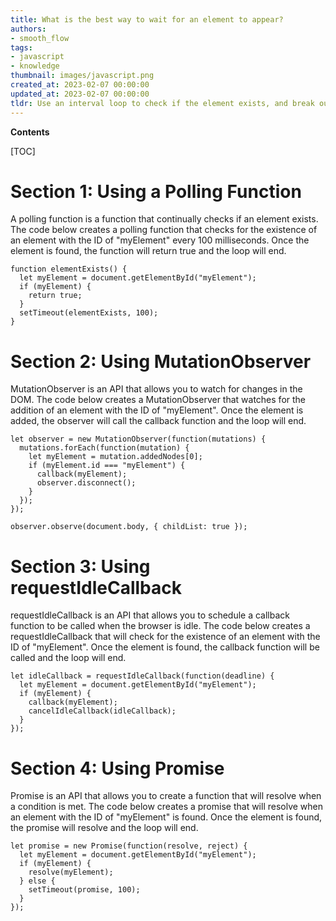 ```yaml
---
title: What is the best way to wait for an element to appear?
authors:
- smooth_flow
tags:
- javascript
- knowledge
thumbnail: images/javascript.png
created_at: 2023-02-07 00:00:00
updated_at: 2023-02-07 00:00:00
tldr: Use an interval loop to check if the element exists, and break out of the loop when the element is found.
---
```


**Contents**

[TOC]

# Section 1: Using a Polling Function

A polling function is a function that continually checks if an element exists. The code below creates a polling function that checks for the existence of an element with the ID of "myElement" every 100 milliseconds. Once the element is found, the function will return true and the loop will end.

```
function elementExists() {
  let myElement = document.getElementById("myElement");
  if (myElement) {
    return true;
  }
  setTimeout(elementExists, 100);
}
```

# Section 2: Using MutationObserver

MutationObserver is an API that allows you to watch for changes in the DOM. The code below creates a MutationObserver that watches for the addition of an element with the ID of "myElement". Once the element is added, the observer will call the callback function and the loop will end.

```
let observer = new MutationObserver(function(mutations) {
  mutations.forEach(function(mutation) {
    let myElement = mutation.addedNodes[0];
    if (myElement.id === "myElement") {
      callback(myElement);
      observer.disconnect();
    }
  });
});

observer.observe(document.body, { childList: true });
```

# Section 3: Using requestIdleCallback

requestIdleCallback is an API that allows you to schedule a callback function to be called when the browser is idle. The code below creates a requestIdleCallback that will check for the existence of an element with the ID of "myElement". Once the element is found, the callback function will be called and the loop will end.

```
let idleCallback = requestIdleCallback(function(deadline) {
  let myElement = document.getElementById("myElement");
  if (myElement) {
    callback(myElement);
    cancelIdleCallback(idleCallback);
  }
});
```

# Section 4: Using Promise

Promise is an API that allows you to create a function that will resolve when a condition is met. The code below creates a promise that will resolve when an element with the ID of "myElement" is found. Once the element is found, the promise will resolve and the loop will end.

```
let promise = new Promise(function(resolve, reject) {
  let myElement = document.getElementById("myElement");
  if (myElement) {
    resolve(myElement);
  } else {
    setTimeout(promise, 100);
  }
});
```
